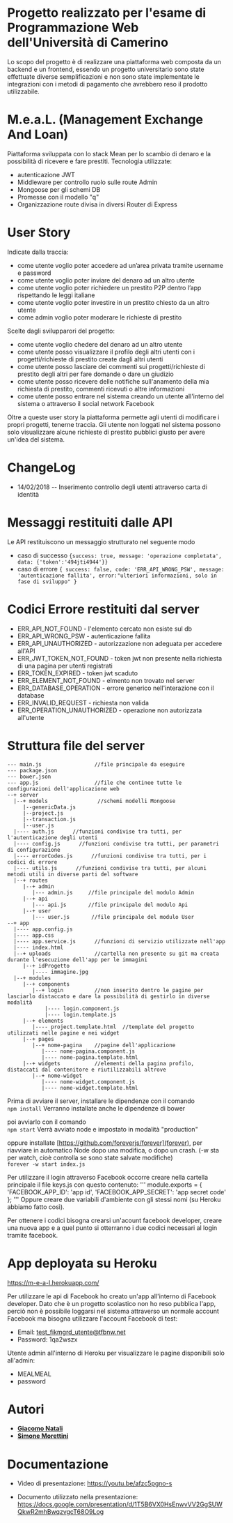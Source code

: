 # Progetto realizzato per l'esame di Programmazione Web dell'Università di Camerino
Lo scopo del progetto è di realizzare una piattaforma web composta da un backend e un frontend, essendo un progetto universitario sono state effettuate diverse semplificazioni e non sono state implementate le integrazioni con i metodi di pagamento che avrebbero reso il prodotto utilizzabile.

# M.e.a.L. (Management Exchange And Loan)
Piattaforma sviluppata con lo stack Mean per lo scambio di denaro e la possibilità di ricevere e fare prestiti. Tecnologia utilizzate:
- autenticazione JWT
- Middleware per controllo ruolo sulle route Admin
- Mongoose per gli schemi DB
- Promesse con il modello "q"
- Organizzazione route divisa in diversi Router di Express

# User Story
Indicate dalla traccia:
- come utente voglio poter accedere ad un’area privata tramite username e password
- come utente voglio poter inviare del denaro ad un altro utente
- come utente voglio poter richiedere un prestito P2P dentro l’app rispettando le leggi italiane
- come utente voglio poter investire in un prestito chiesto da un altro utente
- come admin voglio poter moderare le richieste di prestito

Scelte dagli svilupparori del progetto:

- come utente voglio chedere del denaro ad un altro utente
- come utente posso visualizzare il profilo degli altri utenti con i progetti/richieste di prestito create dagli altri utenti
- come utente posso lasciare dei commenti sui progetti/richieste di prestito degli altri per fare domande o dare un giudizio
- come utente posso ricevere delle notifiche sull'anamento della mia richiesta di prestito, commenti ricevuti o altre informazioni
- come utente posso entrare nel sistema creando un utente all'interno del sistema o attraverso il social network Facebook

Oltre a queste user story la piattaforma permette agli utenti di modificare i propri progetti, tenerne traccia. Gli utente non loggati nel sistema possono solo visualizzare alcune richieste di prestito pubblici giusto per avere un'idea del sistema.


# ChangeLog
- 14/02/2018 -- Inserimento controllo degli utenti attraverso carta di identità


# Messaggi restituiti dalle API

Le API restituiscono un messaggio strutturato nel seguente modo
- caso di successo
`{success: true, message: 'operazione completata',  data: {'token':'494jti4944'}}`
- caso di errore
`{ success: false, code: 'ERR_API_WRONG_PSW', message: 'autenticazione fallita', error:"ulteriori informazioni, solo in fase di sviluppo" }`



# Codici Errore restituiti dal server
- ERR_API_NOT_FOUND - l'elemento cercato non esiste sul db
- ERR_API_WRONG_PSW - autenticazione fallita
- ERR_API_UNAUTHORIZED - autorizzazione non adeguata per accedere all'API
- ERR_JWT_TOKEN_NOT_FOUND - token jwt non presente nella richiesta di una pagina per utenti registrati
- ERR_TOKEN_EXPIRED - token jwt scaduto
- ERR_ELEMENT_NOT_FOUND - elmento non trovato nel server
- ERR_DATABASE_OPERATION - errore generico nell'interazione con il database
- ERR_INVALID_REQUEST - richiesta non valida
- ERR_OPERATION_UNAUTHORIZED - operazione non autorizzata all'utente


# Struttura file del server
```
--- main.js                 //file principale da eseguire
--- package.json            
--- bower.json
--- app.js                  //file che continee tutte le configurazioni dell'applicazione web
--+ server
  |--+ models                //schemi modelli Mongoose
     |--genericData.js      
     |--project.js          
     |--transaction.js      
     |--user.js
  |---- auth.js      //funzioni condivise tra tutti, per l'autenticazione degli utenti
  |---- config.js      //funzioni condivise tra tutti, per parametri di configurazione
  |---- errorCodes.js      //funzioni condivise tra tutti, per i codici di errore
  |---- utils.js      //funzioni condivise tra tutti, per alcuni metodi utili in diverse parti del software
  |--+ routes 
     |--+ admin
        |--- admin.js     //file principale del modulo Admin    
     |--+ api  
        |--- api.js       //file principale del modulo Api
     |--+ user  
        |--- user.js       //file principale del modulo User
--+ app
  |---- app.config.js
  |---- app.css
  |---- app.service.js      //funzioni di servizio utilizzate nell'app
  |---- index.html
  |--+ uploads              //cartella non presente su git ma creata durante l'esecuzione dell'app per le immagini
     |--+ idProgetto
        |---- immagine.jpg 
  |--+ modules
     |--+ components
        |--+ login          //non inserito dentro le pagine per lasciarlo distaccato e dare la possibilità di gestirlo in diverse modalità
            |---- login.component.js
            |---- login.template.js
     |--+ elements
        |---- project.template.html  //template del progetto utilizzati nelle pagine e nei widget
     |--+ pages
        |--+ nome-pagina    //pagine dell'applicazione
           |---- nome-pagina.component.js
           |---- nome-pagina.template.html
     |--+ widgets           //elementi della pagina profilo, distaccati dal contenitore e riutilizzabili altrove
        |--+ nome-widget
           |---- nome-widget.component.js
           |---- nome-widget.template.html
```

Prima di avviare il server, installare le dipendenze con il comando  
`npm install`
Verranno installate anche le dipendenze di bower

poi avviarlo con il comando  
`npm start`
Verrà avviato node e impostato in modalità "production"

oppure installate [https://github.com/foreverjs/forever](forever), per riavviare in automatico Node dopo una modifica, o dopo un crash. (-w sta per watch, cioè controlla se sono state salvate modifiche)  
`forever -w start index.js`

Per utilizzare il login attraverso Facebook occorre creare nella cartella principale il file keys.js con questo contenuto:
'''
module.exports =
{
    'FACEBOOK_APP_ID':   'app id',
    'FACEBOOK_APP_SECRET': 'app secret code'
};
'''
Oppure creare due variabili d'ambiente con gli stessi nomi (su Heroku abbiamo fatto così).

Per ottenere i codici bisogna crearsi un'acount facebook developer, creare una nuova app e a quel punto si otterranno i due codici necessari al login tramite facebook.


# App deployata su Heroku
https://m-e-a-l.herokuapp.com/

Per utilizzare le api di Facebook ho creato un'app all'interno di Facebook developer. Dato che è un progetto scolastico non ho reso pubblica l'app, perciò non è possibile loggarsi nel sistema attraverso un normale account Facebook ma bisogna utilizzare l'account Facebook di test:
- Email: test_fikmgrd_utente@tfbnw.net 
- Password: 1qa2wszx

Utente admin all'interno di Heroku per visualizzare le pagine disponibili solo all'admin:
- MEALMEAL
- password

# Autori
- [**Giacomo Natali**](https://github.com/Giacomo411)
- [**Simone Morettini**](https://github.com/MesSem)

# Documentazione
- Video di presentazione: https://youtu.be/afzc5pgno-s

- Documento utilizzato nella presentazione: https://docs.google.com/presentation/d/1T5B6VX0HsEnwvVV2GgSUWQkwR2mhBwqzvgcT68O9Log


